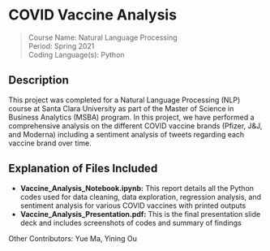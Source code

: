 # COVID Vaccine Analysis

> Course Name: Natural Language Processing  
Period: Spring 2021   
Coding Language(s): Python

## Description

This project was completed for a Natural Language Processing (NLP) course at Santa Clara University as part of the Master of Science in Business Analytics (MSBA) program. In this project, we have performed a comprehensive analysis on the different COVID vaccine brands (Pfizer, J&J, and Moderna) including a sentiment analysis of tweets regarding each vaccine brand over time. 

## Explanation of Files Included

* **Vaccine_Analysis_Notebook.ipynb:** This report details all the Python codes used for data cleaning, data exploration, regression analysis, and sentiment analysis for various COVID vaccines with printed outputs
* **Vaccine_Analysis_Presentation.pdf:** This is the final presentation slide deck and includes screenshots of codes and summary of findings

Other Contributors: Yue Ma, Yining Ou
